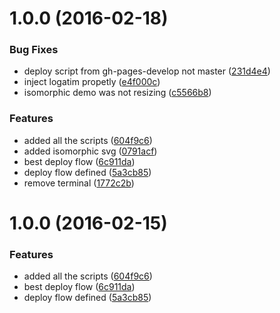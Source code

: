 <a name="1.0.0"></a>
# 1.0.0 (2016-02-18)


### Bug Fixes

* deploy script from gh-pages-develop not master ([231d4e4](https://github.com/edravis/logatim/commit/231d4e4))
* inject logatim propetly ([e4f000c](https://github.com/edravis/logatim/commit/e4f000c))
* isomorphic demo was not resizing ([c5566b8](https://github.com/edravis/logatim/commit/c5566b8))

### Features

* added all the scripts ([604f9c6](https://github.com/edravis/logatim/commit/604f9c6))
* added isomorphic svg ([0791acf](https://github.com/edravis/logatim/commit/0791acf))
* best deploy flow ([6c911da](https://github.com/edravis/logatim/commit/6c911da))
* deploy flow defined ([5a3cb85](https://github.com/edravis/logatim/commit/5a3cb85))
* remove terminal ([1772c2b](https://github.com/edravis/logatim/commit/1772c2b))



<a name="1.0.0"></a>
# 1.0.0 (2016-02-15)


### Features

* added all the scripts ([604f9c6](https://github.com/edravis/logatim/commit/604f9c6))
* best deploy flow ([6c911da](https://github.com/edravis/logatim/commit/6c911da))
* deploy flow defined ([5a3cb85](https://github.com/edravis/logatim/commit/5a3cb85))




